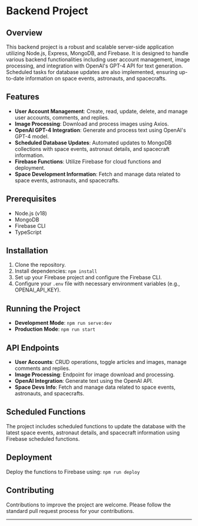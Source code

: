 

# Backend Project

## Overview
This backend project is a robust and scalable server-side application utilizing Node.js, Express, MongoDB, and Firebase. It is designed to handle various backend functionalities including user account management, image processing, and integration with OpenAI's GPT-4 API for text generation. Scheduled tasks for database updates are also implemented, ensuring up-to-date information on space events, astronauts, and spacecrafts.

## Features
- **User Account Management**: Create, read, update, delete, and manage user accounts, comments, and replies.
- **Image Processing**: Download and process images using Axios.
- **OpenAI GPT-4 Integration**: Generate and process text using OpenAI's GPT-4 model.
- **Scheduled Database Updates**: Automated updates to MongoDB collections with space events, astronaut details, and spacecraft information.
- **Firebase Functions**: Utilize Firebase for cloud functions and deployment.
- **Space Development Information**: Fetch and manage data related to space events, astronauts, and spacecrafts.

## Prerequisites
- Node.js (v18)
- MongoDB
- Firebase CLI
- TypeScript

## Installation
1. Clone the repository.
2. Install dependencies: `npm install`
3. Set up your Firebase project and configure the Firebase CLI.
4. Configure your `.env` file with necessary environment variables (e.g., OPENAI_API_KEY).

## Running the Project
- **Development Mode**: `npm run serve:dev`
- **Production Mode**: `npm run start`

## API Endpoints
- **User Accounts**: CRUD operations, toggle articles and images, manage comments and replies.
- **Image Processing**: Endpoint for image download and processing.
- **OpenAI Integration**: Generate text using the OpenAI API.
- **Space Devs Info**: Fetch and manage data related to space events, astronauts, and spacecrafts.

## Scheduled Functions
The project includes scheduled functions to update the database with the latest space events, astronaut details, and spacecraft information using Firebase scheduled functions.

## Deployment
Deploy the functions to Firebase using: `npm run deploy`

## Contributing
Contributions to improve the project are welcome. Please follow the standard pull request process for your contributions.

---
